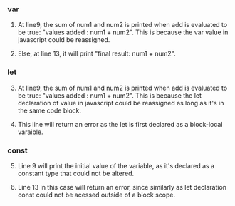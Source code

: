 ### var

1. At line9, the sum of num1 and num2 is printed when add is evaluated to be true: "values added : num1 + num2". This is because the var value in javascript could be reassigned.

2. Else, at line 13, it will print "final result: num1 + num2". 

### let

3. At line9, the sum of num1 and num2 is printed when add is evaluated to be true: "values added : num1 + num2". This is because the let declaration of value in javascript could be reassigned as long as it's in the same code block.

4. This line will return an error as the let is first declared as a block-local varaible. 


### const 

5. Line 9 will print the initial value of the variable, as it's declared as a constant type that could not be altered.

6. Line 13 in this case will return an error, since similarly as let declaration const could not be acessed outside of a block scope. 